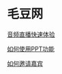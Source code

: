 # 毛豆网

[音频直播快速体验](./docs/quickstart/音频直播快速体验.md)

[如何使用PPT功能](./docs/manual/如何使用PPT.md)

[如何邀请嘉宾](./docs/manual/如何邀请嘉宾.md)

<!-- [开发者文档](开发者文档.md)

[网站用户手册](网站用户手册.md)

[音频直播快速体验](音频直播快速体验.md) -->

<!--
直播互动

创建音频课

创建视频课

手机直播流程

创建专栏

分销

设置后台

设置微信

关于我们
 -->

